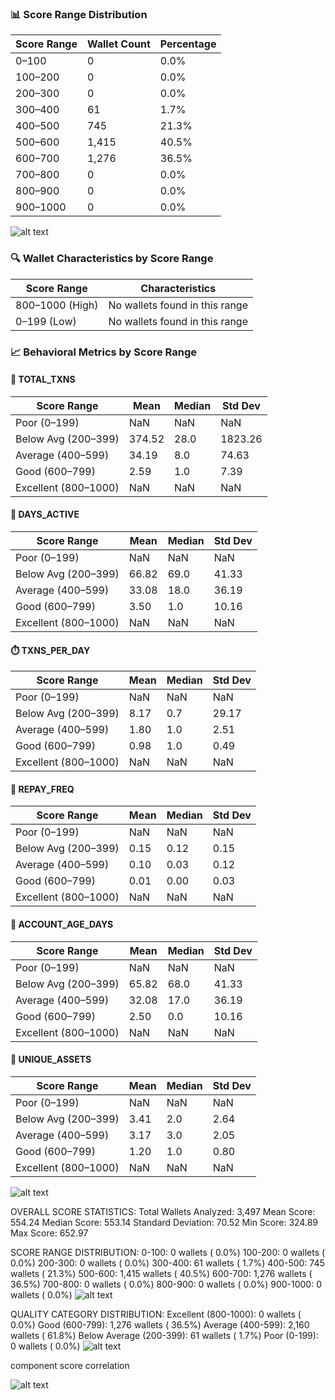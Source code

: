 


### 📊 Score Range Distribution

| Score Range | Wallet Count | Percentage |
|-------------|--------------|------------|
| 0–100       | 0            | 0.0%       |
| 100–200     | 0            | 0.0%       |
| 200–300     | 0            | 0.0%       |
| 300–400     | 61           | 1.7%       |
| 400–500     | 745          | 21.3%      |
| 500–600     | 1,415        | 40.5%      |
| 600–700     | 1,276        | 36.5%      |
| 700–800     | 0            | 0.0%       |
| 800–900     | 0            | 0.0%       |
| 900–1000    | 0            | 0.0%       |


![alt text](images/image.png)







### 🔍 Wallet Characteristics by Score Range

| Score Range       | Characteristics                    |
|-------------------|-------------------------------------|
| 800–1000 (High)   | No wallets found in this range      |
| 0–199 (Low)       | No wallets found in this range      |






### 📈 Behavioral Metrics by Score Range

#### 🧮 TOTAL_TXNS

| Score Range          | Mean   | Median | Std Dev  |
|----------------------|--------|--------|----------|
| Poor (0–199)         | NaN    | NaN    | NaN      |
| Below Avg (200–399)  | 374.52 | 28.0   | 1823.26  |
| Average (400–599)    | 34.19  | 8.0    | 74.63    |
| Good (600–799)       | 2.59   | 1.0    | 7.39     |
| Excellent (800–1000) | NaN    | NaN    | NaN      |

#### 📆 DAYS_ACTIVE

| Score Range          | Mean   | Median | Std Dev |
|----------------------|--------|--------|---------|
| Poor (0–199)         | NaN    | NaN    | NaN     |
| Below Avg (200–399)  | 66.82  | 69.0   | 41.33   |
| Average (400–599)    | 33.08  | 18.0   | 36.19   |
| Good (600–799)       | 3.50   | 1.0    | 10.16   |
| Excellent (800–1000) | NaN    | NaN    | NaN     |

#### ⏱️ TXNS_PER_DAY

| Score Range          | Mean  | Median | Std Dev |
|----------------------|-------|--------|---------|
| Poor (0–199)         | NaN   | NaN    | NaN     |
| Below Avg (200–399)  | 8.17  | 0.7    | 29.17   |
| Average (400–599)    | 1.80  | 1.0    | 2.51    |
| Good (600–799)       | 0.98  | 1.0    | 0.49    |
| Excellent (800–1000) | NaN   | NaN    | NaN     |

#### 💸 REPAY_FREQ

| Score Range          | Mean  | Median | Std Dev |
|----------------------|-------|--------|---------|
| Poor (0–199)         | NaN   | NaN    | NaN     |
| Below Avg (200–399)  | 0.15  | 0.12   | 0.15    |
| Average (400–599)    | 0.10  | 0.03   | 0.12    |
| Good (600–799)       | 0.01  | 0.00   | 0.03    |
| Excellent (800–1000) | NaN   | NaN    | NaN     |

#### 📅 ACCOUNT_AGE_DAYS

| Score Range          | Mean  | Median | Std Dev |
|----------------------|-------|--------|---------|
| Poor (0–199)         | NaN   | NaN    | NaN     |
| Below Avg (200–399)  | 65.82 | 68.0   | 41.33   |
| Average (400–599)    | 32.08 | 17.0   | 36.19   |
| Good (600–799)       | 2.50  | 0.0    | 10.16   |
| Excellent (800–1000) | NaN   | NaN    | NaN     |

#### 🧾 UNIQUE_ASSETS

| Score Range          | Mean  | Median | Std Dev |
|----------------------|-------|--------|---------|
| Poor (0–199)         | NaN   | NaN    | NaN     |
| Below Avg (200–399)  | 3.41  | 2.0    | 2.64    |
| Average (400–599)    | 3.17  | 3.0    | 2.05    |
| Good (600–799)       | 1.20  | 1.0    | 0.80    |
| Excellent (800–1000) | NaN   | NaN    | NaN     |


![alt text](images/image-1.png)














OVERALL SCORE STATISTICS:
Total Wallets Analyzed: 3,497
Mean Score: 554.24
Median Score: 553.14
Standard Deviation: 70.52
Min Score: 324.89
Max Score: 652.97



 SCORE RANGE DISTRIBUTION:
    0-100:      0 wallets (  0.0%)
  100-200:      0 wallets (  0.0%)
  200-300:      0 wallets (  0.0%)
  300-400:     61 wallets (  1.7%)
  400-500:    745 wallets ( 21.3%)
  500-600:  1,415 wallets ( 40.5%)
  600-700:  1,276 wallets ( 36.5%)
  700-800:      0 wallets (  0.0%)
  800-900:      0 wallets (  0.0%)
  900-1000:      0 wallets (  0.0%)
![alt text](images/image-3.png)





  QUALITY CATEGORY DISTRIBUTION:
  Excellent (800-1000):      0 wallets (  0.0%)
  Good (600-799):  1,276 wallets ( 36.5%)
  Average (400-599):  2,160 wallets ( 61.8%)
  Below Average (200-399):     61 wallets (  1.7%)
  Poor (0-199):      0 wallets (  0.0%)
![alt text](images/image-4.png)




component score correlation

![alt text](images/image-5.png)





